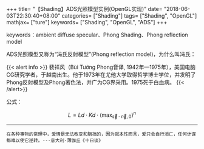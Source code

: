 +++
title= "【Shading】ADS光照模型实例(OpenGL实现)"
date= "2018-06-03T22:30:40+08:00"
categories= ["Shading"]
tags= ["Shading", "OpenGL"]
mathjax= ["ture"]
keywords= ["Shading", "OpenGL", "ADS"]
+++

keywords：ambient diffuse specular、Phong Shading、Phong reflection model

ADS光照模型又称为“冯氏反射模型”(Phong reflection model)，为什么叫冯氏：

{{< alert info >}}
裴祥风（Bùi Tường Phong音译, 1942年—1975年），美国电脑CG研究学者，于越南出生。他于1973年在尤他大学取得哲学博士学位，并发明了Phong反射模型及Phong著色法，并广为CG界采用。1975死于白血病。
{{< /alert>}}

公式：

$$
L = Ld \cdot Kd \cdot \left(\max_{\vec{s} \cdot \vec{n}, 0}\right)^n
$$
	


***
`在各种事物的常理中，爱情是无法改变和阻挡的，因为就本性而言，爱只会自行消亡，任何计谋都难以使它逆转。---意大利·薄伽丘《十日谈》`